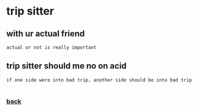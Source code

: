 # trip sitter


## with ur actual friend
    actual or not is really important


## trip sitter should me no on acid
    if one side were into bad trip, another side should be into bad trip

#
### [back](main.md)